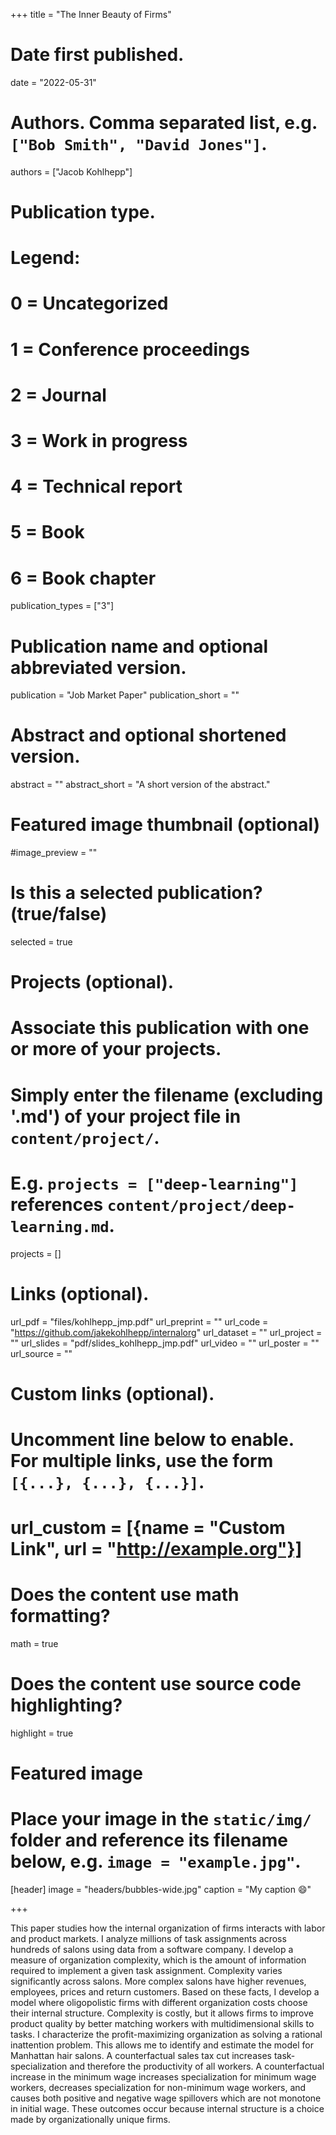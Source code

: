 +++
title = "The Inner Beauty of Firms"

# Date first published.
date = "2022-05-31"

# Authors. Comma separated list, e.g. `["Bob Smith", "David Jones"]`.
authors = ["Jacob Kohlhepp"]

# Publication type.
# Legend:
# 0 = Uncategorized
# 1 = Conference proceedings
# 2 = Journal
# 3 = Work in progress
# 4 = Technical report
# 5 = Book
# 6 = Book chapter
publication_types = ["3"]

# Publication name and optional abbreviated version.
publication = "Job Market Paper"
publication_short = ""

# Abstract and optional shortened version.
abstract = ""
abstract_short = "A short version of the abstract."

# Featured image thumbnail (optional)
#image_preview = ""

# Is this a selected publication? (true/false)
selected = true

# Projects (optional).
#   Associate this publication with one or more of your projects.
#   Simply enter the filename (excluding '.md') of your project file in `content/project/`.
#   E.g. `projects = ["deep-learning"]` references `content/project/deep-learning.md`.
projects = []

# Links (optional).

url_pdf = "files/kohlhepp_jmp.pdf"
url_preprint = ""
url_code = "https://github.com/jakekohlhepp/internalorg"
url_dataset = ""
url_project = ""
url_slides = "pdf/slides_kohlhepp_jmp.pdf"
url_video = ""
url_poster = ""
url_source = ""

# Custom links (optional).
#   Uncomment line below to enable. For multiple links, use the form `[{...}, {...}, {...}]`.
# url_custom = [{name = "Custom Link", url = "http://example.org"}]

# Does the content use math formatting?
math = true

# Does the content use source code highlighting?
highlight = true

# Featured image
# Place your image in the `static/img/` folder and reference its filename below, e.g. `image = "example.jpg"`.
[header]
image = "headers/bubbles-wide.jpg"
caption = "My caption 😄"

+++

This paper studies how the internal organization of firms interacts with labor and product markets. I analyze millions of task assignments across hundreds of salons using data from a software company. I develop a measure of organization complexity, which is the amount of information required to implement a given task assignment. Complexity varies significantly across salons. More complex salons have higher revenues, employees, prices and return customers. Based on these facts, I develop a model where oligopolistic firms with different organization costs choose their internal structure. Complexity is costly, but it allows firms to improve product quality by better matching workers with multidimensional skills to tasks. I characterize the profit-maximizing organization as solving a rational inattention problem. This allows me to identify and estimate the model for Manhattan hair salons. A counterfactual sales tax cut increases task-specialization and therefore the productivity of all workers. A counterfactual increase in the minimum wage increases specialization for minimum wage workers, decreases specialization for non-minimum wage workers, and causes both positive and negative wage spillovers which are not monotone in initial wage. These outcomes occur because internal structure is a choice made by organizationally unique firms.